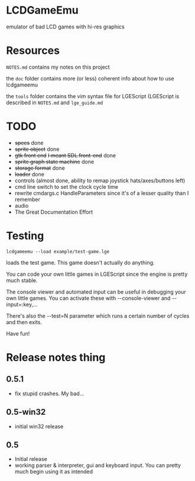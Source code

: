 LCDGameEmu
==========

emulator of bad LCD games with hi-res graphics

Resources
=========

`NOTES.md` contains my notes on this project

the `doc` folder contains more (or less) coherent info about how to use lcdgameemu

the `tools` folder contains the vim syntax file for LGEScript (LGEScript is described in `NOTES.md` and `lge_guide.md`

TODO
====

* ~~specs~~ done
* ~~sprite object~~ done
* ~~gtk front end~~ ~~I meant SDL front-end~~ done
* ~~sprite graph state machine~~ done
* ~~storage format~~ done
* ~~loader~~ done
* controls (almost done, ability to remap joystick hats/axes/buttons left)
* cmd line switch to set the clock cycle time
* rewrite cmdargs.c HandleParameters since it's of a lesser quality than I remember
* audio
* The Great Documentation Effort

Testing
=======

```
lcdgameemu --load example/test-game.lge
```
loads the test game. This game doesn't actually do anything.

You can code your own little games in LGEScript since the engine is pretty much stable.

The console viewer and automated input can be useful in debugging your own little games. You can activate these with --console-viewer and --input=<frame>:key,...

There's also the --test=N parameter which runs a certain number of cycles and then exits.

Have fun!

Release notes thing
===================

0.5.1
-----

* fix stupid crashes. My bad...

0.5-win32
---------

* initial win32 release

0.5
---

* Initial release
* working parser & interpreter, gui and keyboard input. You can pretty much begin using it as intended
